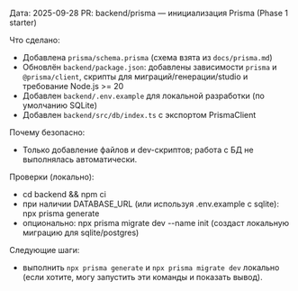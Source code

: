 Дата: 2025-09-28
PR: backend/prisma — инициализация Prisma (Phase 1 starter)

Что сделано:
- Добавлена `prisma/schema.prisma` (схема взята из `docs/prisma.md`)
- Обновлён `backend/package.json`: добавлены зависимости `prisma` и `@prisma/client`, скрипты для миграций/генерации/studio и требование Node.js >= 20
- Добавлен `backend/.env.example` для локальной разработки (по умолчанию SQLite)
- Добавлен `backend/src/db/index.ts` с экспортом PrismaClient

Почему безопасно:
- Только добавление файлов и dev-скриптов; работа с БД не выполнялась автоматически.

Проверки (локально):
- cd backend && npm ci
- при наличии DATABASE_URL (или используя .env.example с sqlite): npx prisma generate
- опционально: npx prisma migrate dev --name init (создаст локальную миграцию для sqlite/postgres)

Следующие шаги:
- выполнить `npx prisma generate` и `npx prisma migrate dev` локально (если хотите, могу запустить эти команды и показать вывод).
